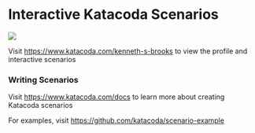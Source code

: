 # Interactive Katacoda Scenarios

[![](http://shields.katacoda.com/katacoda/kenneth-s-brooks/count.svg)](https://www.katacoda.com/kenneth-s-brooks "Get your profile on Katacoda.com")

Visit https://www.katacoda.com/kenneth-s-brooks to view the profile and interactive scenarios

### Writing Scenarios
Visit https://www.katacoda.com/docs to learn more about creating Katacoda scenarios

For examples, visit https://github.com/katacoda/scenario-example
